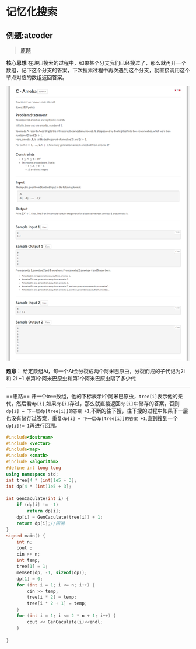 # 记忆化搜索

##  例题:atcoder
>  [原题](https://atcoder.jp/contests/abc274/tasks/abc274_c)

**核心思想**  在递归搜索的过程中，如果某个分支我们已经搜过了，那么就再开一个数组，记下这个分支的答案，下次搜索过程中再次遇到这个分支，就直接调用这个节点对应的数组返回答案。

![图 1](../../images/878de57756f46ac6108d01200ab3b5ce94a39653eeca888dbd140d959412edf4.png)  

**题意**：
给定数组Ai，每一个Ai会分裂成两个阿米巴原虫，分裂而成的子代记为2i 和 2i +1
求第i个阿米巴原虫和第1个阿米巴原虫隔了多少代



---

==思路==
开一个tree数组，他的下标表示i个阿米巴原虫，`tree[i]`表示他的亲代，然后看`dp[i]`,如果`dp[i]`存过，那么就直接返回`dp[i]`中储存的答案，否则`dp[i] = 下一层dp[tree[i]]的答案 +1`,不断的往下搜，往下搜的过程中如果下一层也没有储存过答案，重复`dp[i] = 下一层dp[tree[i]]的答案 +1`,直到搜到一个`dp[i]!=-1`再进行回溯。


```c++
#include<iostream>
#include <vector>
#include<map>
#include <cmath>
#include <algorithm>
#define int long long
using namespace std;
int tree[4 * (int)1e5 + 3];
int dp[4 * (int)1e5 + 3];

int GenCaculate(int i) {
	if (dp[i] != -1) 
		return dp[i];
	dp[i] = GenCaculate(tree[i]) + 1;
	return dp[i];//回溯
}
signed main() {
	int n;
	cout ;
	cin >> n;
	int temp;
	tree[1] = 1;
	memset(dp, -1, sizeof(dp));
	dp[1] = 0;
	for (int i = 1; i <= n; i++) {
		cin >> temp;
		tree[i * 2] = temp;
		tree[i * 2 + 1] = temp;
	}
	for (int i = 1; i <= 2 * n + 1; i++) {
		cout << GenCaculate(i)<<endl;
	}
	
}

```










